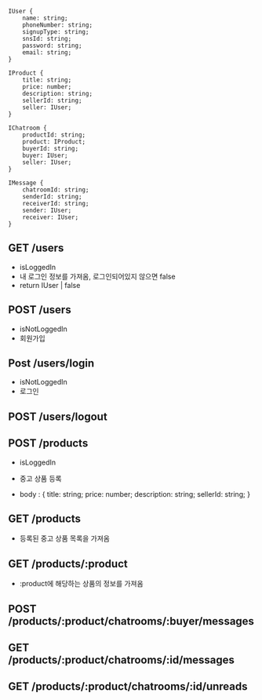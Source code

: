 ```
IUser {
    name: string;
    phoneNumber: string;
    signupType: string;
    snsId: string;
    password: string;
    email: string;
}

IProduct {
    title: string;
    price: number;
    description: string;
    sellerId: string;
    seller: IUser;
}

IChatroom {
    productId: string;
    product: IProduct;
    buyerId: string;
    buyer: IUser;
    seller: IUser;
}

IMessage {
    chatroomId: string;
    senderId: string;
    receiverId: string;
    sender: IUser;
    receiver: IUser;
}
```

## GET /users
- isLoggedIn
- 내 로그인 정보를 가져옴, 로그인되어있지 않으면 false
- return IUser | false

## POST /users
- isNotLoggedIn
- 회원가입

## Post /users/login
- isNotLoggedIn
- 로그인

## POST /users/logout

## POST /products
- isLoggedIn
- 중고 상품 등록

- body : {
    title: string;
    price: number;
    description: string;
    sellerId: string;
}

## GET /products
- 등록된 중고 상품 목록을 가져옴

## GET /products/:product
- :product에 해당하는 상품의 정보를 가져옴

## POST /products/:product/chatrooms/:buyer/messages
<!-- - :product의 seller와 buyer의 채팅 메세지 보내기 -->

## GET /products/:product/chatrooms/:id/messages
<!-- - :product의 seller와 buyer의 채팅 메세지 가져오기 -->

## GET /products/:product/chatrooms/:id/unreads
<!-- - :product의 seller와 buyer의 채팅 메세지 가져오기 -->





